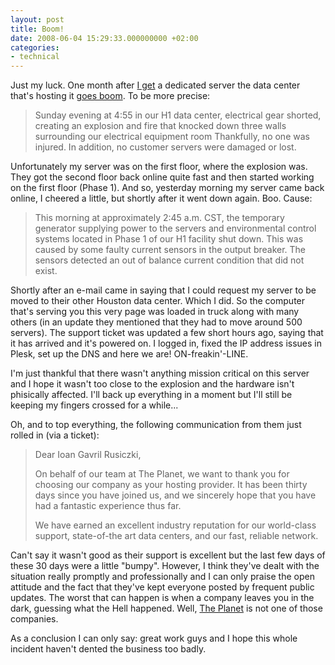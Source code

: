 ```yaml
---
layout: post
title: Boom!
date: 2008-06-04 15:29:33.000000000 +02:00
categories:
- technical
---
```

Just my luck. One month after <a href="http://www.rusiczki.net/2008/05/10/the-end-of-a-hosting-era/">I get</a> a dedicated server the data center that's hosting it <a href="http://forums.theplanet.com/index.php?showtopic=90185">goes boom</a>. To be more precise:

<blockquote>Sunday evening at 4:55 in our H1 data center, electrical gear shorted, creating an explosion and fire that knocked down three walls surrounding our electrical equipment room Thankfully, no one was injured. In addition, no customer servers were damaged or lost.</p></blockquote>

Unfortunately my server was on the first floor, where the explosion was. They got the second floor back online quite fast and then started working on the first floor (Phase 1). And so, yesterday morning my server came back online, I cheered a little, but shortly after it went down again. Boo. Cause:

<blockquote>This morning at approximately 2:45 a.m. CST, the temporary generator supplying power to the servers and environmental control systems located in Phase 1 of our H1 facility shut down. This was caused by some faulty current sensors in the output breaker. The sensors detected an out of balance current condition that did not exist.</p></blockquote>
Shortly after an e-mail came in saying that I could request my server to be moved to their other Houston data center. Which I did. So the computer that's serving you this very page was loaded in truck along with many others (in an update they mentioned that they had to move around 500 servers). The support ticket was updated a few short hours ago, saying that it has arrived and it's powered on. I logged in, fixed the IP address issues in Plesk, set up the DNS and here we are! ON-freakin'-LINE.

I'm just thankful that there wasn't anything mission critical on this server and I hope it wasn't too close to the explosion and the hardware isn't phisically affected. I'll back up everything in a moment but I'll still be keeping my fingers crossed for a while...

Oh, and to top everything, the following communication from them just rolled in (via a ticket):

<blockquote>Dear Ioan Gavril Rusiczki,

On behalf of our team at The Planet, we want to thank you for choosing our company as your hosting provider. It has been thirty days since you have joined us, and we sincerely hope that you have had a fantastic experience thus far.

We have earned an excellent industry reputation for our world-class support, state-of-the art data centers, and our fast, reliable network.</p></blockquote>

Can't say it wasn't good as their support is excellent but the last few days of these 30 days were a little "bumpy". However, I think they've dealt with the situation really promptly and professionally and I can only praise the open attitude and the fact that they've kept everyone posted by frequent public updates. The worst that can happen is when a company leaves you in the dark, guessing what the Hell happened. Well, <a href="http://www.theplanet.com">The Planet</a> is not one of those companies.

As a conclusion I can only say: great work guys and I hope this whole incident haven't dented the business too badly.
